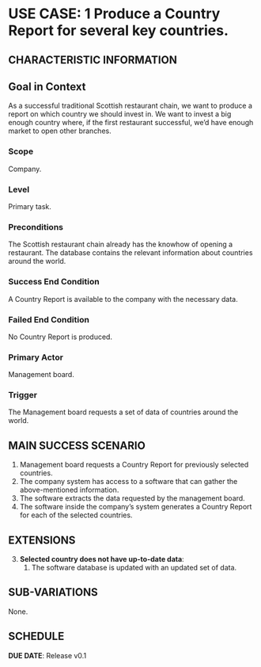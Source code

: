 # USE CASE: 1 Produce a Country Report for several key countries.
## CHARACTERISTIC INFORMATION
## Goal in Context
As a successful traditional Scottish restaurant chain, we want to produce a report on which country we should invest in. We want to invest a big enough country where, if the first restaurant successful, we’d have enough market to open other branches. 

### Scope
Company.

### Level
Primary task.

### Preconditions
The Scottish restaurant chain already has the knowhow of opening a restaurant. The database contains the relevant information about countries around the world. 

### Success End Condition
A Country Report is available to the company with the necessary data. 

### Failed End Condition
No Country Report is produced.

### Primary Actor
Management board.

### Trigger
The Management board requests a set of data of countries around the world. 

## MAIN SUCCESS SCENARIO
1.	Management board requests a Country Report for previously selected countries.
2.	The company system has access to a software that can gather the above-mentioned information.
3.	The software extracts the data requested by the management board.
4.	The software inside the company’s system generates a Country Report for each of the selected countries.
## EXTENSIONS
3. **Selected country does not have up-to-date data**:
    1. The software database is updated with an updated set of data.
## SUB-VARIATIONS
None.

## SCHEDULE
**DUE DATE**: Release v0.1

